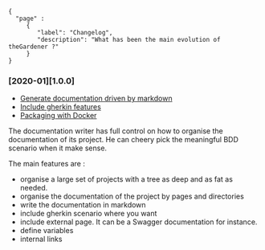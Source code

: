 ```thegardener
{
  "page" :
     {
        "label": "Changelog",
        "description": "What has been the main evolution of theGardener ?"
     }
}
```

### [2020-01][1.0.0] 

- [Generate documentation driven by markdown](https://github.com/KelkooGroup/theGardener/milestone/5)
- [Include gherkin features](https://github.com/KelkooGroup/theGardener/milestone/1)
- [Packaging with Docker](https://github.com/KelkooGroup/theGardener/milestone/3)

The documentation writer has full control on how to organise the documentation of its project. He can cheery pick the meaningful BDD scenario when it make sense.

The main features are :
- organise a large set of projects with a tree as deep and as fat as needed.
- organise the documentation of the project by pages and directories
- write the documentation in markdown 
- include gherkin scenario where you want
- include external page. It can be a Swagger documentation for instance. 
- define variables
- internal links




